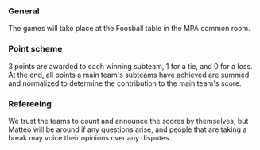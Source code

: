 ### General

The games will take place at the Foosball table in the MPA common room.

### Point scheme

3 points are awarded to each winning subteam, 1 for a tie, and 0 for a loss. At the end, all points a main team's subteams have achieved are summed and normalized to determine the contribution to the main team's score.

### Refereeing

We trust the teams to count and announce the scores by themselves, but Matteo will be around if any questions arise, and people that are taking a break may voice their opinions over any disputes.
